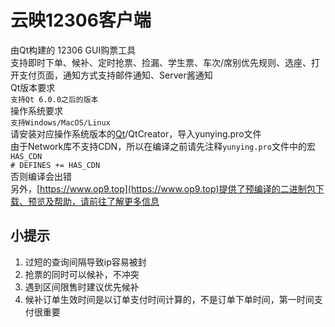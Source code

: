 # 云映12306客户端
由Qt构建的 12306 GUI购票工具  
支持即时下单、候补、定时抢票、捡漏、学生票、车次/席别优先规则、选座、打开支付页面，通知方式支持邮件通知、Server酱通知  
Qt版本要求  
``支持Qt 6.0.0之后的版本``  
操作系统要求  
``支持Windows/MacOS/Linux``  
请安装对应操作系统版本的[Qt](https://www.qt.io/download)/QtCreator，导入yunying.pro文件  
由于Network库不支持CDN，所以在编译之前请先注释`yunying.pro`文件中的宏`HAS_CDN`  
``# DEFINES += HAS_CDN``  
否则编译会出错  
另外，[https://www.op9.top](https://www.op9.top)提供了预编译的二进制包下载、预览及帮助，请前往了解更多信息
## 小提示  
1. 过短的查询间隔导致ip容易被封
2. 抢票的同时可以候补，不冲突
3. 遇到区间限售时建议优先候补
4. 候补订单生效时间是以订单支付时间计算的，不是订单下单时间，第一时间支付很重要
